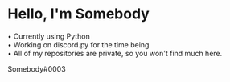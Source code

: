 # Hello, I'm Somebody

• Currently using Python  
• Working on discord.py for the time being  
• All of my repositories are private, so you won't find much here.

Somebody#0003
